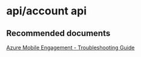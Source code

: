 <properties
	pageTitle="api/account api"
	description="api/account api"
	service="microsoft.mobileengagement"
	resource="appcollections"
	authors="aashu"
	displayOrder=""
	selfHelpType="generic"
	supportTopicIds="32378671"
	resourceTags=""
	productPesIds="15658"
	cloudEnvironments="public"
	articleId="ab5a3b35-c025-4644-93ef-40c3b4777363"
/>

# api/account api


## **Recommended documents**
[Azure Mobile Engagement - Troubleshooting Guide](https://azure.microsoft.com/documentation/articles/mobile-engagement-troubleshooting-guide/)

